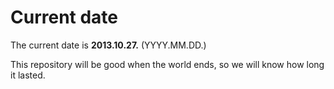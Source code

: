 # Current date

The current date is **2013.10.27.** (YYYY.MM.DD.)

This repository will be good when the world ends, so we will know how long it lasted.